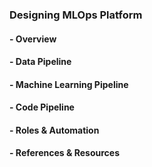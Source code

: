 ### Designing MLOps Platform
#### - Overview
#### - Data Pipeline
#### - Machine Learning Pipeline
#### - Code Pipeline
#### - Roles & Automation
#### - References & Resources

